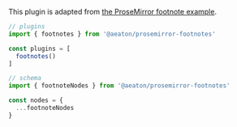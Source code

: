 This plugin is adapted from [the ProseMirror footnote example](https://prosemirror.net/examples/footnote/).

```js
// plugins
import { footnotes } from '@aeaton/prosemirror-footnotes'

const plugins = [
  footnotes()
]

// schema
import { footnoteNodes } from '@aeaton/prosemirror-footnotes'

const nodes = {
  ...footnoteNodes
}
```
